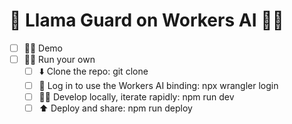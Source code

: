 # 🦙 Llama Guard on Workers AI 💂‍♂️

- [ ] 👩‍💻 Demo
- [ ] 🏃‍♂️ Run your own
  - [ ] ⬇️ Clone the repo: git clone
  - [ ] 🧠 Log in to use the Workers AI binding: npx wrangler login
  - [ ] 👩‍💻 Develop locally, iterate rapidly: npm run dev
  - [ ] ⬆️ Deploy and share: npm run deploy
